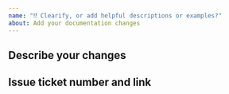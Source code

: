 ```yaml
---
name: "⁉️ Clearify, or add helpful descriptions or examples?"
about: Add your documentation changes
---
```


## Describe your changes

## Issue ticket number and link
